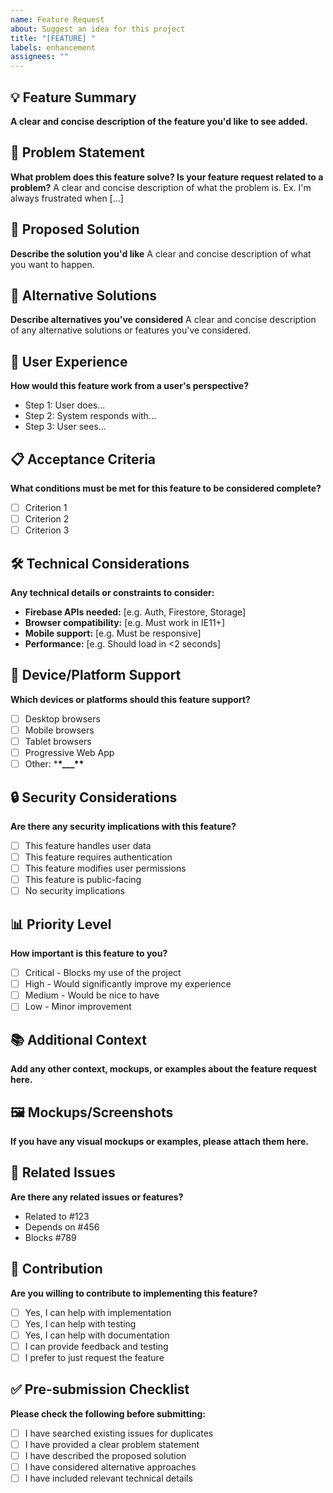 ```yaml
---
name: Feature Request
about: Suggest an idea for this project
title: "[FEATURE] "
labels: enhancement
assignees: ""
---
```


## 💡 Feature Summary

**A clear and concise description of the feature you'd like to see added.**

## 🎯 Problem Statement

**What problem does this feature solve? Is your feature request related to a problem?**
A clear and concise description of what the problem is. Ex. I'm always frustrated when [...]

## 💭 Proposed Solution

**Describe the solution you'd like**
A clear and concise description of what you want to happen.

## 🔄 Alternative Solutions

**Describe alternatives you've considered**
A clear and concise description of any alternative solutions or features you've considered.

## 🎨 User Experience

**How would this feature work from a user's perspective?**

- Step 1: User does...
- Step 2: System responds with...
- Step 3: User sees...

## 📋 Acceptance Criteria

**What conditions must be met for this feature to be considered complete?**

- [ ] Criterion 1
- [ ] Criterion 2
- [ ] Criterion 3

## 🛠️ Technical Considerations

**Any technical details or constraints to consider:**

- **Firebase APIs needed:** [e.g. Auth, Firestore, Storage]
- **Browser compatibility:** [e.g. Must work in IE11+]
- **Mobile support:** [e.g. Must be responsive]
- **Performance:** [e.g. Should load in <2 seconds]

## 📱 Device/Platform Support

**Which devices or platforms should this feature support?**

- [ ] Desktop browsers
- [ ] Mobile browsers
- [ ] Tablet browsers
- [ ] Progressive Web App
- [ ] Other: \***\*\_\_\_\*\***

## 🔒 Security Considerations

**Are there any security implications with this feature?**

- [ ] This feature handles user data
- [ ] This feature requires authentication
- [ ] This feature modifies user permissions
- [ ] This feature is public-facing
- [ ] No security implications

## 📊 Priority Level

**How important is this feature to you?**

- [ ] Critical - Blocks my use of the project
- [ ] High - Would significantly improve my experience
- [ ] Medium - Would be nice to have
- [ ] Low - Minor improvement

## 📚 Additional Context

**Add any other context, mockups, or examples about the feature request here.**

## 🖼️ Mockups/Screenshots

**If you have any visual mockups or examples, please attach them here.**

## 🔗 Related Issues

**Are there any related issues or features?**

- Related to #123
- Depends on #456
- Blocks #789

## 🤝 Contribution

**Are you willing to contribute to implementing this feature?**

- [ ] Yes, I can help with implementation
- [ ] Yes, I can help with testing
- [ ] Yes, I can help with documentation
- [ ] I can provide feedback and testing
- [ ] I prefer to just request the feature

## ✅ Pre-submission Checklist

**Please check the following before submitting:**

- [ ] I have searched existing issues for duplicates
- [ ] I have provided a clear problem statement
- [ ] I have described the proposed solution
- [ ] I have considered alternative approaches
- [ ] I have included relevant technical details
